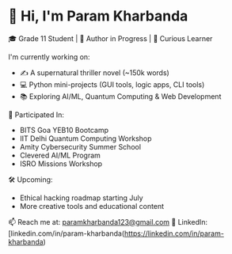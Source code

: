 # 👋 Hi, I'm Param Kharbanda

🎓 Grade 11 Student | 📖 Author in Progress | 🧠 Curious Learner

I'm currently working on:
- ✍️ A supernatural thriller novel (~150k words)
- 💻 Python mini-projects (GUI tools, logic apps, CLI tools)
- 📚 Exploring AI/ML, Quantum Computing & Web Development

🧩 Participated In:
- BITS Goa YEB10 Bootcamp
- IIT Delhi Quantum Computing Workshop
- Amity Cybersecurity Summer School
- Clevered AI/ML Program
- ISRO Missions Workshop

🛠️ Upcoming:
- Ethical hacking roadmap starting July
- More creative tools and educational content

📫 Reach me at: paramkharbanda123@gmail.com
🔗 LinkedIn: [linkedin.com/in/param-kharbanda(https://linkedin.com/in/param-kharbanda)
